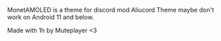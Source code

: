 MonetAMOLED is a theme for discord mod Aliucord
Theme maybe don't work on Android 11 and below.

Made with 1h by Muteplayer <3
